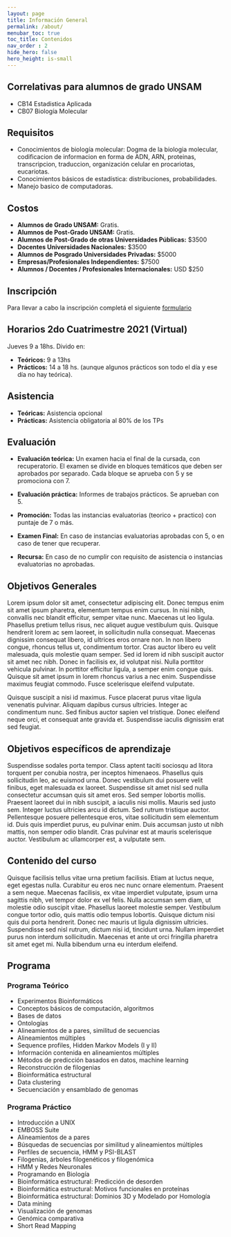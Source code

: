 ```yaml
---
layout: page
title: Información General
permalink: /about/
menubar_toc: true
toc_title: Contenidos
nav_order : 2
hide_hero: false
hero_height: is-small
---
```


## Correlativas para alumnos de grado UNSAM

* CB14 Estadistica Aplicada
* CB07 Biología Molecular

## Requisitos

* Conocimientos de biología molecular: Dogma de la biologia molecular, codificacion de informacion en forma de ADN, ARN, proteinas, transcripcion, traduccion, organización celular en procariotas, eucariotas.
* Conocimientos básicos de estadística: distribuciones, probabilidades.
* Manejo basico de computadoras. 

## Costos

* **Alumnos de Grado UNSAM:** Gratis.
* **Alumnos de Post-Grado UNSAM:** Gratis.
* **Alumnos de Post-Grado de otras Universidades Públicas:** $3500
* **Docentes Universidades Nacionales:** $3500
* **Alumnos de Posgrado Universidades Privadas:** $5000
* **Empresas/Profesionales Independientes:** $7500
* **Alumnos / Docentes / Profesionales Internacionales:** USD $250

## Inscripción

Para llevar a cabo la inscripción completá el siguiente [formulario](https://forms.gle/tFokYAyYtxZAC8UAA) 

## Horarios 2do Cuatrimestre 2021 (Virtual)

Jueves 9 a 18hs. Divido en:
* **Teóricos:** 9 a 13hs
* **Prácticos:** 14 a 18 hs. (aunque algunos prácticos son todo el día y ese día no hay teórica).

## Asistencia

* **Teóricas:** Asistencia opcional
* **Prácticas:** Asistencia obligatoria al 80% de los TPs

## Evaluación

* **Evaluación teórica:**
Un examen hacia el final de la cursada, con recuperatorio. El examen se divide en bloques temáticos que deben ser aprobados por separado. Cada bloque se aprueba con 5 y se promociona con 7. 

* **Evaluación práctica:**
Informes de trabajos prácticos. Se aprueban con 5.

* **Promoción:** 
Todas las instancias evaluatorias (teorico + practico) con puntaje de 7 o más.
* **Examen Final:** En caso de instancias evaluatorias aprobadas con 5, o en caso de tener que recuperar. 
* **Recursa:** En caso de no cumplir con requisito de asistencia o instancias evaluatorias no aprobadas.


## Objetivos Generales

Lorem ipsum dolor sit amet, consectetur adipiscing elit. Donec tempus enim sit amet ipsum pharetra, elementum tempus enim cursus. In nisi nibh, convallis nec blandit efficitur, semper vitae nunc. Maecenas ut leo ligula. Phasellus pretium tellus risus, nec aliquet augue vestibulum quis. Quisque hendrerit lorem ac sem laoreet, in sollicitudin nulla consequat. Maecenas dignissim consequat libero, id ultrices eros ornare non. In non libero congue, rhoncus tellus ut, condimentum tortor. Cras auctor libero eu velit malesuada, quis molestie quam semper. Sed id lorem id nibh suscipit auctor sit amet nec nibh. Donec in facilisis ex, id volutpat nisi. Nulla porttitor vehicula pulvinar. In porttitor efficitur ligula, a semper enim congue quis. Quisque sit amet ipsum in lorem rhoncus varius a nec enim. Suspendisse maximus feugiat commodo. Fusce scelerisque eleifend vulputate.

Quisque suscipit a nisi id maximus. Fusce placerat purus vitae ligula venenatis pulvinar. Aliquam dapibus cursus ultricies. Integer ac condimentum nunc. Sed finibus auctor sapien vel tristique. Donec eleifend neque orci, et consequat ante gravida et. Suspendisse iaculis dignissim erat sed feugiat.

## Objetivos específicos de aprendizaje

Suspendisse sodales porta tempor. Class aptent taciti sociosqu ad litora torquent per conubia nostra, per inceptos himenaeos. Phasellus quis sollicitudin leo, ac euismod urna. Donec vestibulum dui posuere velit finibus, eget malesuada ex laoreet. Suspendisse sit amet nisl sed nulla consectetur accumsan quis sit amet eros. Sed semper lobortis mollis. Praesent laoreet dui in nibh suscipit, a iaculis nisi mollis. Mauris sed justo sem. Integer luctus ultricies arcu id dictum. Sed rutrum tristique auctor. Pellentesque posuere pellentesque eros, vitae sollicitudin sem elementum id. Duis quis imperdiet purus, eu pulvinar enim. Duis accumsan justo ut nibh mattis, non semper odio blandit. Cras pulvinar est at mauris scelerisque auctor. Vestibulum ac ullamcorper est, a vulputate sem.

## Contenido del curso

Quisque facilisis tellus vitae urna pretium facilisis. Etiam at luctus neque, eget egestas nulla. Curabitur eu eros nec nunc ornare elementum. Praesent a sem neque. Maecenas facilisis, ex vitae imperdiet vulputate, ipsum urna sagittis nibh, vel tempor dolor ex vel felis. Nulla accumsan sem diam, ut molestie odio suscipit vitae. Phasellus laoreet molestie semper. Vestibulum congue tortor odio, quis mattis odio tempus lobortis. Quisque dictum nisi quis dui porta hendrerit. Donec nec mauris ut ligula dignissim ultricies. Suspendisse sed nisl rutrum, dictum nisi id, tincidunt urna. Nullam imperdiet purus non interdum sollicitudin. Maecenas et ante ut orci fringilla pharetra sit amet eget mi. Nulla bibendum urna eu interdum eleifend.

## Programa

### Programa Teórico
* Experimentos Bioinformáticos
* Conceptos básicos de computación, algoritmos
* Bases de datos
* Ontologías
* Alineamientos de a pares, similitud de secuencias
* Alineamientos múltiples
* Sequence profiles, Hidden Markov Models (I y II)
* Información contenida en alineamientos múltiples
* Métodos de predicción basados en datos, machine learning
* Reconstrucción de filogenias
* Bioinformática estructural
* Data clustering
* Secuenciación y ensamblado de genomas

### Programa Práctico
* Introducción a UNIX
* EMBOSS Suite
* Alineamientos de a pares
* Búsquedas de secuencias por similitud y alineamientos múltiples
* Perfiles de secuencia, HMM y PSI-BLAST
* Filogenias, árboles filogenéticos y filogenómica
* HMM y Redes Neuronales
* Programando en Biología
* Bioinformática estructural: Predicción de desorden
* Bioinformática estructural: Motivos funcionales en proteínas
* Bioinformática estructural: Dominios 3D y Modelado por Homología
* Data mining
* Visualización de genomas
* Genómica comparativa
* Short Read Mapping

